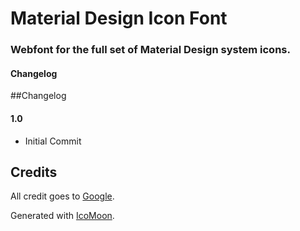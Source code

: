 # Material Design Icon Font
### Webfont for the full set of Material Design system icons.

#### Changelog


##Changelog

#### 1.0

* Initial Commit


## Credits

All credit goes to [Google](http://www.google.com/design/spec/style/icons.html).

Generated with [IcoMoon](https://icomoon.io/app/).